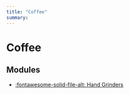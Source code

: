 ```yaml
---
title: "Coffee"
summary:
---
```


Coffee
===

Modules
---

- [:fontawesome-solid-file-alt: Hand Grinders](hand-grinders.md)
